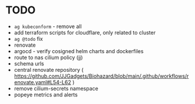 # TODO

- `ag kubeconform` - remove all
- add terraform scripts for cloudflare, only related to cluster
- `ag @todo` fix
- renovate
- argocd - verify cosigned helm charts and dockerfiles
- route to nas cilium policy (jj)
- schema urls
- central renovate repository ( https://github.com/JJGadgets/Biohazard/blob/main/.github/workflows/renovate.yaml#L54-L62 )
- remove cilium-secrets namespace
- popeye metrics and alerts
